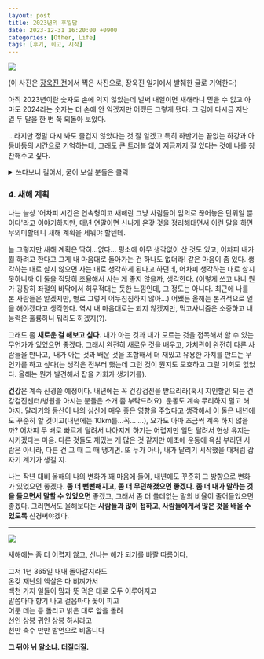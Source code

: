 ```yaml
---
layout: post
title: 2023년의 후일담
date: 2023-12-31 16:20:00 +0900
categories: [Other, Life]
tags: [후기, 회고, 시작]
---
```


![](https://cojette.files.wordpress.com/2023/12/img_5993.jpg)

(이 사진은 [장욱진 전](https://www.mmca.go.kr/exhibitions/exhibitionsDetail.do?exhFlag=2&exhId=202302150001627)에서 찍은 사진으로, 장욱진 일기에서 발췌한 글로 기억한다)

아직 2023년이란 숫자도 손에 익지 않았는데 벌써 내일이면 새해라니 믿을 수 없고 아마도 2024라는 숫자는 더 손에 안 익겠지만 어쨌든 그렇게 됐다. 그 김에 다시금 지난 열 두 달을 한 번 쭉 되돌아 보았다.

...라지만 정말 다시 봐도 즐겁지 않았다는 것 잘 알겠고 특히 하반기는 끝없는 하강과 아등바등의 시간으로 기억하는데, 그래도 큰 트러블 없이 지금까지 잘 있다는 것에 나를 칭찬해주고 싶다.



<details>
  <summary> 쓰다보니 길어서, 굳이 보실 분들은 클릭 </summary>
    <h3 id="1-">1. 작년의 목표 비교 상황</h3>
    <p><a href="https://cojette.github.io/posts/recollection2022/">작년의 후일담</a>과 <a href="https://cojette.github.io/posts/recollection2023half/">상반기 회고</a> 를 다시 읽어보았다. 그 때의 기억들이 손에 잡힐 듯 생생하다.</p>
    <p>놀랍게도, 작년의 후일담에서 새해의 바라는 것은 상당수를 이뤄냈다. 놀랍지 않은가.</p>
    <blockquote>
    <p>(무엇보다 건강하고) 다만 조금 더 신중해지고, 조금 더 사람들에게 아쉬운 소리를 하고 귀찮게 하며, 조금 더 칭찬과 욕을 많이 듣고, 좀 더 내 멋대로 하고, 내 생각을 두 세 번 더 의심하는 사람이 되어보자는 정도는 생각하고 있다.</p>
    <p><em>-2022년 후일담에서</em></p>
    </blockquote>
    <p>놀랍게도 올해는 아주 조금의 골골거림(피곤하면 몸살이 오고 그 정도) 외에는 크게 아픈 데도 없었고, 사람들에게 아쉬운 소리도 전보다는 조금 잘 할 수 있게 되었다고 생각하고, 충분히 멋대로 살고 있고, 생각을 좀 더 의심하게 된 것도 같다. 아마도 조금 신중해지기도 했을 거라고 믿고 싶고(?), 칭찬과 욕은 많이 못 들은 것 같은데 이것은 사람들과의 접점이 매우 적어진 탓이다.</p>
    <p>그다지 작은 목표는 아니었는데, 이 정도면 성공적이었다고 생각한다.</p>
    <p>....하지만 그 전에 전제조건이던 경제활동에서 바닥을 쳤는데.</p>
    <p>사실 상반기까지는 경제 활동에 큰 욕심이 없었다. 일단 작년에 여기저기 너무 아파서 일단 건강을 회복해야 한다는 데에 초점을 맞췄고, 좀 쉬고 싶기도 했다. 쟈근 일을 조금씩 하면서 상반기를 보내면서, 경제 활동을 할 거리를 조금씩 찾아가자-라고 생각을 했는데.</p>
    <p>그래요 사람 일이 마음대로 될 리가 없지. 그리고 이런저런 것에 대해서 여러 생각을 해보고, 조금씩 시도도 해보려고 했지만 하나같이 생각대로 풀리지 않았고, 그 와중에 여러가지 일들이 있었고, 마음의 평정을 찾으려고 굉장히 노력을 했고 가끔은 와 이 와중에 내가 이렇게 태연하다니 내가 정말 나아지기는 했구나 스스로도 감탄할 정도였지만 그렇다고 늘 평정심을 유지할 수 있었냐면 내가 신도 아니고 그럴 리 없지.</p>
    <p>그러다보니 하반기는 마치 롤러코스터...라기엔 롤러코스터는 올라가는 구간이라도 있지 이거는 마치 앨리스가 이상한 나라로 떨어질 때마냥 <strong>Down, down, down!</strong> 만 떠오르는 나날인데, 뭐, 그래서 <em>이상한 나라에 도달한다면 그것도 나쁘지 않겠지만</em> 그래도 붙잡을 데라도 있을까, 다시 기어올라갈 수 있을까, 하고 아등바등 하는 중.</p>
    <h3 id="2-">2. 한 해 요약</h3>
    <p>올해는 계속 <strong>&#39;뭐라도 해야지...&#39;</strong>를 되새기고 살았다. 이전에는 내가 의도하지 않아도 무언가를 해야 했고 흘러가는 대로 살아도 뭐가 어떻게 되었었다는 것을, 그간의 흐름에 감사했다. 하지만 올해는 의도하지 않으면 아무 것도 할 수 없어서, 정말 이게 되든 말든 &#39;뭐라도 해야지...&#39;라고 계속 되뇌여야 했다. 뭐라도 잘 했는지는 모르겠지만, 정말 올해의 모토였다.</p>
    <p>정말로 집콕 그 자체로 살았다. 며칠씩 현관문도 안 열어본 날도 다수 있다. 내가 집을 이렇게 좋아하는 줄 코로나때 조금 알긴 했지만 정말 새삼 깨달았다 완전 히키코모리 그 자체일세. (라고 하면 사람들이 내가 은근히 많이 돌아다녔다고 한다. 하지만 기본 출퇴근을 안 하는데요... )</p>
    <p>위에도 썼지만 작년의 신체적 슬럼프에서는 거의 회복한 것 같다. 어디다 말은 못했지만 기억력도 너무 심각할 정도로 안 좋아져서 조기 치매를 걱정했으나(...) 그것도 올 초에 몇 달 쉬니 완전히 회복된 것 같고, 아픈 데도 크게 없고, 물론 기본 운동량이 적어서(집 밖을 안 나가니) 기초체력이 바닥을 달리고 있어서 좀만 움직여도 드러눕기는 하지만(...) 그래도 여전히 달리기도 하고(늘지는 않음. 올해도 한 번에 7km 넘게는 뛰지 않았다고 한다..) 산도 타고(하지만 어제 장거리 높은 겨울 눈쌓인 산행은 힘들어서 지금 몸살기운으로 약 먹음) 요가도 하고(몇 년을 해도 달라지지 않는 나의 뻣뻣함에 늘 감탄하고는 한다...) 하는 걸 보면 나쁘지 않은 것 같다.</p>
    <p>놀기는 정말 잘 놀았다. 내가 여행을 참 좋아하지만 올해는 재정적 이유로 좋은 여행 기회가 있었지만 다 눈물을 흘리며 놓았어야 했지만, 그래도 구글 덕에 다녀온 샌프란시스코 여행도 좋았고, 두 번에 걸친 울산과 부산도 좋았다. 여름과 겨울에 올해도 나를 맞아준 호연마을은 늘 즐겁고, 페스티벌 덕에 신나게 놀고 온 송도와 자라섬도 서비스 서비스.</p>
    <p>책은 많이 못 읽었지만, 공연도 많이 다니고 전시도 많이 보고 피아노도 다시 치고 이것저것을 쓰고 많이 쉬고 많이 굴러다녔다. 아마도 그래서 심신이 충전이 되니, 주변의 여파에도 최대한 평온할 수 있었던 것 아닐까.</p>
    <p>그리고 많은 생각을 했고, 그 와중에도 아무 생각도 안 하던 시간들도 꽤 있었다. 나의 멍때림 실력에 감탄했고(?) 많은 생각을 할 수 있었던 기회(시간 등)가 있어서 좋았다. 쉽지는 않았지만 어쩌면 다시 오지 않을 좋은 해였다. 그리고 <strong>&#39;뭐라도 해야지&#39;</strong> 는 꽤 좋은 말인 것 같고 아마도 계속 되뇌일 말 중 하나일 것 같다.</p>
    <h3 id="3-">3. 올해의 커리어</h3>
    <p>올해는 정말 1년 내내 무소속으로 살다보니, 이런저런 시도를 했지만 뚜렷하게 일로서 드러난 것은 별로 없다. </p>
    <p><strong>몇 개의 비공개 일과 비공개 강의</strong>를 했고, <strong>몇 개의 회사와 학교에서 세미나</strong>를 했으며, <strong>몇 건의 멘토링</strong>을 진행했고, <a href="https://cojette.github.io/tags/%EC%95%84%EC%9B%83%EC%8A%A4%ED%83%A0%EB%94%A9/"><strong>아웃스탠딩에 1년간 매달 글을 연재</strong></a>했고, <strong><a href="https://cojette.github.io/posts/whoweavesdata_epilogue/">저서</a>와 <a href="https://cojette.github.io/posts/datascientistprinciple/">공저한 책</a>을 출간</strong>했으며, 진행 중인 것도 있으며, <a href="https://cojette.github.io/posts/dawithchatgpt/"><strong>온라인 강의</strong></a>를 만들었고, <strong>약간의 공부</strong>를 했다. </p>
    <p>이력서에 쓸만한 커리어(주로 그나마 진행했던 것들이 다 비공개성 일이라)가 적다는 것도 아쉽고, 사실 어떤 결과물을 내지 못하고 사라진 것들도 몇 개 있었다. 하지만 이전에 좀 많이 소진된다는 생각을 했던지라 꽤 괜찮은 충전의 시기가 아니었나 싶기도 하다. (그리고 책이랑 강의가 잘 팔리면 좋겠다... 여러분 연말연시는 새로 책을 사고 새로 무언가 공부를 시작하기 좋은 시기입니다 여러분)</p>
    <p>그래도 나의 최신 기술을 접하는 데에 도움을 주고 있는 GDE도 계속 하라고 하고, Woman Techmaker는 한 것도 없는데 계속 하라고 해서(매우 찔리고 있음), 뭐라도 해야지... 생각한다.</p>
    <p>내 그간 이력에 대해서도 많은 생각을 했다. 몇 군데와 같이 일할 것을 조율해 보기도 했지만 대부분의 결론은 내가 이직이 많아서 마음에 안 든다...였(을 것 같)다. 뭐 그 생각을 이해를 못 하는 건 아니나 그럼에도 불구하고 나는 (아마도) 일을 잘 하고 사실 어제의 나는 지금의 나와 다른 사람이기도 하거니와 이런 생각의 덧없음에 대해서 여러 가지를 이야기해 주고 싶지만 그럴 기회 같은 것은 오지 않고 그럴 기회가 생긴다 한들 무슨 소용이랴. 과거에 다양한 경험을 할 수 있었고 그만큼 많은 것을 빠르게 배우면서 능력을 키울 수 있었던 기회에는 분명한 단점이 있고 그 장단점 모두 내가 가져가야 할 것을.</p>
    <p>그럼에도 불구하고, 어쨌든 어떻게든 살아갈 것이고 내 능력은 묵히기에는 너무 아깝기 때문에 그대들은 어떻게 살 것인가 고민은 연속형으로 계속 될 예정.</p>
</details>

### 4. 새해 계획

나는 늘상 '어차피 시간은 연속형이고 새해란 그냥 사람들이 임의로 끊어놓은 단위일 뿐이다'라고 이야기하지만, 매년 연말이면 신나게 온갖 것을 정리해대면서 이런 말을 하면 무의미할테니 새해 계획을 세워야 할텐데.

늘 그렇지만 새해 계획은 딱히...없다... 평소에 아무 생각없이 산 것도 있고, 어차피 내가 뭘 하려고 한다고 그게 내 마음대로 돌아가는 건 하나도 없더라! 같은 마음이 좀 있다. 생각하는 대로 살지 않으면 사는 대로 생각하게 된다고 하던데, 어차피 생각하는 대로 살지 못하니까 이 둘을 적당히 조율해서 사는 게 좋지 않을까, 생각한다. (이렇게 쓰고 나니 뭔가 굉장히 좌절의 바닥에서 허우적대는 듯한 느낌인데, 그 정도는 아니다. 최근에 나를 본 사람들은 알겠지만, 별로 그렇게 어두침침하지 않아...) 어쨌든 올해는 본격적으로 일을 해야겠다고 생각한다. 역시 내 마음대로는 되지 않겠지만, 먹고사니즘은 소중하고 내 능력은 훌륭하니 뭐라도 하겠지(?).

그래도 좀 **새로운 걸 해보고 싶다.** 내가 아는 것과 내가 모르는 것을 접목해서 할 수 있는 무언가가 있었으면 좋겠다. 그래서 완전히 새로운 것을 배우고, 가치관이 완전히 다른 사람들을 만나고, 내가 아는 것과 배운 것을 조합해서 더 재밌고 유용한 가치를 만드는 무언가를 하고 싶다(는 생각은 전부터 했는데 그런 것이 뭔지도 모호하고 그럴 기회도 없었다. 올해는 뭔가 발견해서 잡을 기회가 생기기를).

**건강**은 계속 신경쓸 예정이다. 내년에는 꼭 건강검진을 받으리라(혹시 지인할인 되는 건강검진센터/병원을 아시는 분들은 소개 좀 부탁드려요). 운동도 계속 무리하지 말고 해야지. 달리기와 등산이 나의 심신에 매우 좋은 영향을 주었다고 생각해서 이 둘은 내년에도 꾸준히 할 것이고(내년에는 10km를...꼭... ...), 요가도 아마 조금씩 계속 하지 않을까? 어차피 두 배로 빠르게 달려서 나아지게 하기는 어렵지만 일단 달려서 현상 유지는 시키겠다는 마음. 다른 것들도 재밌는 게 많은 것 같지만 애초에 운동에 욕심 부리던 사람은 아니라, 다른 건 그 때 그 때 땡기면. 또 누가 아나, 내가 달리기 시작했을 때처럼 갑자기 계기가 생길 지.

나는 작년 대비 올해의 나의 변화가 꽤 마음에 들어, 내년에도 꾸준히 그 방향으로 변화가 있었으면 좋겠다. **좀 더 뻔뻔해지고, 좀 더 무던해졌으면 좋겠다. 좀 더 내가 말하는 것을 들으면서 말할 수 있었으면** 좋겠고, 그래서 좀 더 쓸데없는 말의 비율이 줄어들었으면 좋겠다. 그러면서도 올해보다는 **사람들과 많이 접하고, 사람들에게서 많은 것을 배울 수 있도록** 신경써야겠다.


* * * * *

![](https://cojette.files.wordpress.com/2023/12/image-2.png)


새해에는 좀 더 어렵지 않고, 신나는 해가 되기를 바랄 따름이다.


그저 1년 365일 내내 돌아갈지라도  
온갖 재난의 액살은 다 비껴가서  
백천 가지 일들이 맘과 뜻 먹은 대로 모두 이루어지고  
말씀마다 향기 나고 걸음마다 꽃이 피고  
어둔 데는 등 돌리고 밝은 대로 앞을 돌려   
선인 상봉 귀인 상봉 하시라고  
천만 축수 만만 발언으로 비옵니다  


**그 뒤야 뉘 알소냐. 더질더질.**
